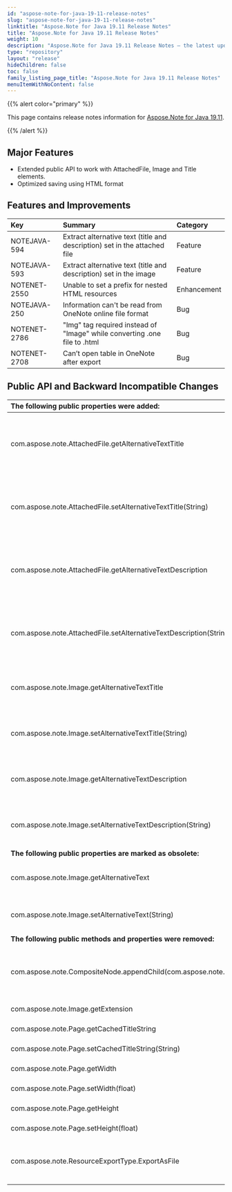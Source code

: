 ```yaml
---
id: "aspose-note-for-java-19-11-release-notes"
slug: "aspose-note-for-java-19-11-release-notes"
linktitle: "Aspose.Note for Java 19.11 Release Notes"
title: "Aspose.Note for Java 19.11 Release Notes"
weight: 10
description: "Aspose.Note for Java 19.11 Release Notes – the latest updates and fixes."
type: "repository"
layout: "release"
hideChildren: false
toc: false
family_listing_page_title: "Aspose.Note for Java 19.11 Release Notes"
menuItemWithNoContent: false
---
```


{{% alert color="primary" %}}

This page contains release notes information for [Aspose.Note for Java 19.11](https://releases.aspose.com/note/java/19-11/).

{{% /alert %}}

## **Major Features**
- Extended public API to work with AttachedFile, Image and Title elements.
- Optimized saving using HTML format

## **Features and Improvements**

|**Key**|**Summary**|**Category**|
| :- | :- | :- |
|NOTEJAVA-594|Extract alternative text (title and description) set in the attached file|Feature|
|NOTEJAVA-593|Extract alternative text (title and description) set in the image|Feature|
|NOTENET-2550|Unable to set a prefix for nested HTML resources|Enhancement|
|NOTEJAVA-250|Information can't be read from OneNote online file format|Bug|
|NOTENET-2786|"Img" tag required instead of "Image" while converting .one file to .html|Bug|
|NOTENET-2708|Can’t open table in OneNote after export|Bug|

## **Public API and Backward Incompatible Changes**

|**The following public properties were added:**|**Description**|
| :- | :- |
|com.aspose.note.AttachedFile.getAlternativeTextTitle|Gets a title of alternative text for the icon of the attached file.|
|com.aspose.note.AttachedFile.setAlternativeTextTitle(String)|Sets a title of alternative text for the icon of the attached file.|
|com.aspose.note.AttachedFile.getAlternativeTextDescription|Gets a body an alternative text for the icon of the attached file.|
|com.aspose.note.AttachedFile.setAlternativeTextDescription(String)|Sets a body an alternative text for the icon of the attached file.|
|com.aspose.note.Image.getAlternativeTextTitle|Gets a title of alternative text for the image.|
|com.aspose.note.Image.setAlternativeTextTitle(String)|Sets a title of alternative text for the image.|
|com.aspose.note.Image.getAlternativeTextDescription|Gets a body an alternative text for the image.|
|com.aspose.note.Image.setAlternativeTextDescription(String)|Sets a body an alternative text for the image.|
|**The following public properties are marked as obsolete:**|**Description**|
|com.aspose.note.Image.getAlternativeText|Gets an alternative text for the image.|
|com.aspose.note.Image.setAlternativeText(String)|Sets an alternative text for the image.|
|**The following public methods and properties were removed:**|**Description**|
|com.aspose.note.CompositeNode.appendChild(com.aspose.note.INode)|Adds the node to the end of the list of child nodes for this node.|
|com.aspose.note.Image.getExtension|Gets the extension.|
|com.aspose.note.Page.getCachedTitleString|Gets the title string.|
|com.aspose.note.Page.setCachedTitleString(String)|Sets the title string.|
|com.aspose.note.Page.getWidth|Gets the width.|
|com.aspose.note.Page.setWidth(float)|Sets the width.|
|com.aspose.note.Page.getHeight|Gets the height.|
|com.aspose.note.Page.setHeight(float)|Sets the height.|
|com.aspose.note.ResourceExportType.ExportAsFile|The resource is exported as separate file.|
